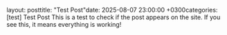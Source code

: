 
layout: posttitle: "Test Post"date: 2025-08-07 23:00:00 +0300categories: [test]
Test Post
This is a test to check if the post appears on the site. If you see this, it means everything is working!